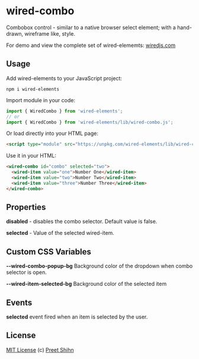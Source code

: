 # wired-combo

Combobox control - similar to a native browser select element; with a hand-drawn, wireframe like, style.

For demo and view the complete set of wired-elememts: [wiredjs.com](http://wiredjs.com/)

## Usage
Add wired-elements to your JavaScript project:
```
npm i wired-elements
```

Import module in your code:

```javascript
import { WiredCombo } from 'wired-elements';
// or
import { WiredCombo } from 'wired-elements/lib/wired-combo.js';
```

Or load directly into your HTML page:
```html
<script type="module" src="https://unpkg.com/wired-elements/lib/wired-combo.js?module"></script>
```

Use it in your HTML:
```html
<wired-combo id="combo" selected="two">
  <wired-item value="one">Number One</wired-item>
  <wired-item value="two">Number Two</wired-item>
  <wired-item value="three">Number Three</wired-item>
</wired-combo>
```

## Properties

**disabled** - disables the combo selector. Default value is false. 

**selected** - Value of the selected wired-item. 

## Custom CSS Variables

**--wired-combo-popup-bg** Background color of the dropdown when combo selector is open.

**--wired-item-selected-bg** Background color of the selected item

## Events
**selected** event fired when an item is selected by the user. 

## License
[MIT License](https://github.com/rough-stuff/wired-elements/blob/master/LICENSE) (c) [Preet Shihn](https://twitter.com/preetster)